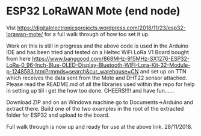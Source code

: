 # ESP32 LoRaWAN Mote (end node) #

Vist https://digitalelectronicsprojects.wordpress.com/2018/11/23/esp32-lorawan-mote/ for a full walk through of how too set it up.

Work on this is still in progress and the above code is used in the Arduino IDE and has been tried and tested on a Heltec WiFi LoRa V1 Board bought from here https://www.banggood.com/868MHz-915MHz-SX1276-ESP32-LoRa-0_96-Inch-Blue-OLED-Display-Bluetooth-WIFI-Lora-Kit-32-Module-p-1248583.html?rmmds=search&cur_warehouse=CN and set up on TTN which receives the data sent from the Mote and DHT22 sensor attached. Please read the README.md of all the libraries used within the repo for help in setting up till i get the how too done. CHEERS!!!! and have fun......

Download ZIP and on an Windows machine go to Documents->Arduino and extract there. Build one of the two examples in the root of the extracted folder for ESP32 and upload to the board. 

Full walk through is now up and ready for use at the above link. 28/11/2018.
